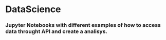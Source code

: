 # DataScience

### Jupyter Notebooks with different examples of how to access data throught API and create a analisys.
